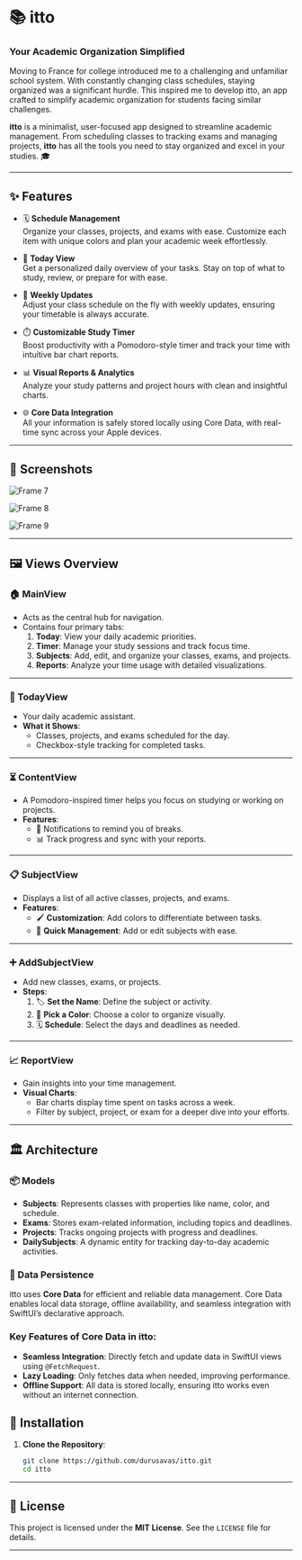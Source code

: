 # 📚 itto

### Your Academic Organization Simplified

Moving to France for college introduced me to a challenging and unfamiliar school system. With constantly changing class schedules, staying organized was a significant hurdle. This inspired me to develop itto, an app crafted to simplify academic organization for students facing similar challenges.

**itto** is a minimalist, user-focused app designed to streamline academic management. From scheduling classes to tracking exams and managing projects, **itto** has all the tools you need to stay organized and excel in your studies. 🎓 

---

## ✨ Features

- 🗓️ **Schedule Management**  
  Organize your classes, projects, and exams with ease. Customize each item with unique colors and plan your academic week effortlessly.

- 📅 **Today View**  
  Get a personalized daily overview of your tasks. Stay on top of what to study, review, or prepare for with ease.

- 🔄 **Weekly Updates**  
  Adjust your class schedule on the fly with weekly updates, ensuring your timetable is always accurate.

- ⏱️ **Customizable Study Timer**  
  Boost productivity with a Pomodoro-style timer and track your time with intuitive bar chart reports.

- 📊 **Visual Reports & Analytics**  
  Analyze your study patterns and project hours with clean and insightful charts.

- 🌐 **Core Data Integration**  
  All your information is safely stored locally using Core Data, with real-time sync across your Apple devices.

---

## 📸 Screenshots

![Frame 7](https://github.com/user-attachments/assets/a4a4434f-ea1a-45a1-ac1d-1a96eedb981f)

![Frame 8](https://github.com/user-attachments/assets/31062c89-a52b-42ec-85f5-2e2d0fb16b6a)

![Frame 9](https://github.com/user-attachments/assets/7b1f6cd8-ab0d-4ee1-9aad-191552ae659b)

---

## 🖼️ Views Overview

### **🏠 MainView**
- Acts as the central hub for navigation.
- Contains four primary tabs:
  1. **Today**: View your daily academic priorities.
  2. **Timer**: Manage your study sessions and track focus time.
  3. **Subjects**: Add, edit, and organize your classes, exams, and projects.
  4. **Reports**: Analyze your time usage with detailed visualizations.

---

### **🌟 TodayView**
- Your daily academic assistant.
- **What it Shows**:
  - Classes, projects, and exams scheduled for the day.
  - Checkbox-style tracking for completed tasks.

---

### **⏳ ContentView**
- A Pomodoro-inspired timer helps you focus on studying or working on projects.
- **Features**:
  - 🔔 Notifications to remind you of breaks.
  - 📊 Track progress and sync with your reports.

---

### **📋 SubjectView**
- Displays a list of all active classes, projects, and exams.  
- **Features**:
  - 🖌️ **Customization**: Add colors to differentiate between tasks.
  - 📝 **Quick Management**: Add or edit subjects with ease.

---

### **➕ AddSubjectView**
- Add new classes, exams, or projects.
- **Steps**:
  1. 🏷️ **Set the Name**: Define the subject or activity.
  2. 🎨 **Pick a Color**: Choose a color to organize visually.
  3. 🗓️ **Schedule**: Select the days and deadlines as needed.

---

### **📈 ReportView**
- Gain insights into your time management.
- **Visual Charts**:
  - Bar charts display time spent on tasks across a week.
  - Filter by subject, project, or exam for a deeper dive into your efforts.

---

## 🏛️ Architecture

### **📦 Models**
- **Subjects**: Represents classes with properties like name, color, and schedule.
- **Exams**: Stores exam-related information, including topics and deadlines.
- **Projects**: Tracks ongoing projects with progress and deadlines.
- **DailySubjects**: A dynamic entity for tracking day-to-day academic activities.

### **📂 Data Persistence**
itto uses **Core Data** for efficient and reliable data management. Core Data enables local data storage, offline availability, and seamless integration with SwiftUI’s declarative approach.

### Key Features of Core Data in itto:
- **Seamless Integration**: Directly fetch and update data in SwiftUI views using `@FetchRequest`.
- **Lazy Loading**: Only fetches data when needed, improving performance.
- **Offline Support**: All data is stored locally, ensuring itto works even without an internet connection.
  
## 🚀 Installation

1. **Clone the Repository**:
   ```bash
   git clone https://github.com/durusavas/itto.git
   cd itto
---

## 📜 License

This project is licensed under the **MIT License**. See the `LICENSE` file for details.

---
